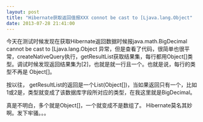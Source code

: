 ```yaml
---
layout: post
title: "Hibernate获取返回值报XXX connot be cast to [Ljava.lang.Object"
date: 2013-07-28 21:41:00
---
```


今天在测试时候发现在获取Hibernate返回数据时候报java.math.BigDecimal cannot be cast to \[Ljava.lang.Object 异常，但是查看了代码，很简单也很平常，createNativeQuery执行，getResultList获取结果集，每行都用Object\[\]类型。调试时候发现返回结果集为\[2\]，也就是就一行且一个。也就是说，每行的类型不再是 Object\[\]。

按以往， getResultList的返回是一个List(Object\[\])，当如果返回只有一个，比如1或2是，类型就变成了该数据库字段所对应的类型，在我这里就是BigDecimal。

真是不明白，多个就是Object\[\]，一个就变成不是数组了。 Hibernate莫名其妙啊。发下牢骚。。。
